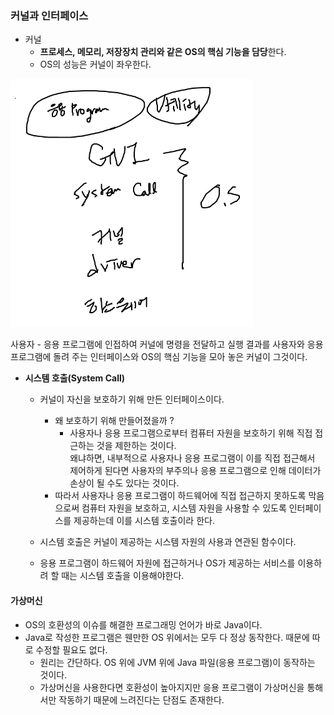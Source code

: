 ### 커널과 인터페이스

- 커널 
  - **프로세스, 메모리, 저장장치 관리와 같은 OS의 핵심 기능을 담당**한다.
  - OS의 성능은 커널이 좌우한다.

![img.png](img.png)

사용자 - 응용 프로그램에 인접하여 커널에 명령을 전달하고 실행 결과를 사용자와
응용 프로그램에 돌려 주는 인터페이스와 OS의 핵심 기능을 모아 놓은 커널이 그것이다.


- **시스템 호출(System Call)**
  - 커널이 자신을 보호하기 위해 만든 인터페이스이다.
    - 왜 보호하기 위해 만들어졌을까 ?
      - 사용자나 응용 프로그램으로부터 컴퓨터 자원을 보호하기 위해 직접 접근하는 것을 제한하는 것이다.<br>
      왜냐하면, 내부적으로 사용자나 응용 프로그램이 이를 직접 접근해서 제어하게 된다면 사용자의 부주의나 
      응용 프로그램으로 인해 데이터가 손상이 될 수도 있다는 것이다.
    - 따라서 사용자나 응용 프로그램이 하드웨어에 직접 접근하지 못하도록 막음으로써
    컴퓨터 자원을 보호하고, 시스템 자원을 사용할 수 있도록 인터페이스를 제공하는데 이를 시스템 호출이라 한다.
  
  - 시스템 호출은 커널이 제공하는 시스템 자원의 사용과 연관된 함수이다.
  - 응용 프로그램이 하드웨어 자원에 접근하거나 OS가 제공하는 서비스를 이용하려 할 때는 시스템 호출을 이용해야한다.


#### 가상머신

- OS의 호환성의 이슈를 해결한 프로그래밍 언어가 바로 Java이다.
- Java로 작성한 프로그램은 웬만한 OS 위에서는 모두 다 정상 동작한다. 때문에 따로 수정할 필요도 없다.
  - 원리는 간단하다. OS 위에 JVM 위에 Java 파일(응용 프로그램)이 동작하는 것이다.
  - 가상머신을 사용한다면 호환성이 높아지지만 응용 프로그램이 가상머신을 통해서만 작동하기 때문에 느려진다는 단점도 존재한다.